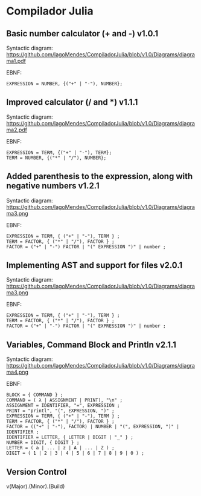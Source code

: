 # Compilador Julia

## Basic number calculator (+ and -) v1.0.1

Syntactic diagram: https://github.com/IagoMendes/CompiladorJulia/blob/v1.0/Diagrams/diagrama1.pdf

EBNF:

    EXPRESSION = NUMBER, {("+" | "-"), NUMBER};


## Improved calculator (/ and *) v1.1.1

Syntactic diagram: https://github.com/IagoMendes/CompiladorJulia/blob/v1.0/Diagrams/diagrama2.pdf

EBNF:

    EXPRESSION = TERM, {("+" | "-"), TERM};
    TERM = NUMBER, {("*" | "/"), NUMBER};


## Added parenthesis to the expression, along with negative numbers v1.2.1

Syntactic diagram: https://github.com/IagoMendes/CompiladorJulia/blob/v1.0/Diagrams/diagrama3.png

EBNF:

    EXPRESSION = TERM, { ("+" | "-"), TERM } ;
    TERM = FACTOR, { ("*" | "/"), FACTOR } ;
    FACTOR = ("+" | "-") FACTOR | "(" EXPRESSION ")" | number ;


## Implementing AST and support for files v2.0.1

Syntactic diagram: https://github.com/IagoMendes/CompiladorJulia/blob/v1.0/Diagrams/diagrama3.png

EBNF:

    EXPRESSION = TERM, { ("+" | "-"), TERM } ;
    TERM = FACTOR, { ("*" | "/"), FACTOR } ;
    FACTOR = ("+" | "-") FACTOR | "(" EXPRESSION ")" | number ;


## Variables, Command Block and Println v2.1.1

Syntactic diagram: https://github.com/IagoMendes/CompiladorJulia/blob/v1.0/Diagrams/diagrama4.png

EBNF:

    BLOCK = { COMMAND } ;
    COMMAND = ( λ | ASSIGNMENT | PRINT), "\n" ;
    ASSIGNMENT = IDENTIFIER, "=", EXPRESSION ;
    PRINT = "printl", "(", EXPRESSION, ")" ;
    EXPRESSION = TERM, { ("+" | "-"), TERM } ;
    TERM = FACTOR, { ("*" | "/"), FACTOR } ;
    FACTOR = (("+" | "-"), FACTOR) | NUMBER | "(", EXPRESSION, ")" | IDENTIFIER ;
    IDENTIFIER = LETTER, { LETTER | DIGIT | "_" } ;
    NUMBER = DIGIT, { DIGIT } ;
    LETTER = ( a | ... | z | A | ... | Z ) ;
    DIGIT = ( 1 | 2 | 3 | 4 | 5 | 6 | 7 | 8 | 9 | 0 ) ;


## Version Control
v(Major).(Minor).(Build)
